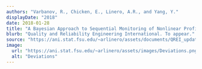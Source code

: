 ```yaml
---
authors: "Varbanov, R., Chicken, E., Linero, A.R., and Yang, Y."
displayDate: "2018"
date: 2018-01-28
title: "A Bayesian Approach to Sequential Monitoring of Nonlinear Profiles Using Wavelets"
blurb: "Quality and Reliability Engineering International. To appear."
source: "https://ani.stat.fsu.edu/~arlinero/assets/documents/QREI_update.pdf"
image:
  url: "https://ani.stat.fsu.edu/~arlinero/assets/images/Deviations.png"
  alt: "Deviations"
---
```

